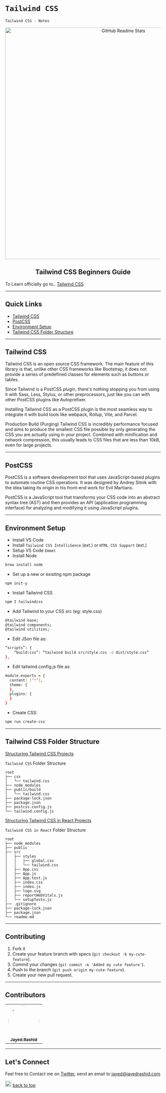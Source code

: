 

# `Tailwind CSS`

`Tailwind CSS - Notes`

<p align="center">
 <img width="750px" src="https://media.geeksforgeeks.org/wp-content/cdn-uploads/20220831183000/Tailwind-CSS-Tutorial1.png" align="center" alt="GitHub Readme Stats" />
 <h2 align="center">Tailwind CSS Beginners Guide</h2>
</p>

To Learn officially go to.. [Tailwind CSS](https://tailwindcss.com/docs/installation)

---

## Quick Links

- [Tailwind CSS](#tailwindcss)
- [PostCSS](#postcss)
- [Environment Setup](#environment-setup)
- [Tailwind CSS Folder Structure](#tailwind-css-folder-structure)




---

## Tailwind CSS
Tailwind CSS is an open source CSS framework. The main feature of this library is that, unlike other CSS frameworks like Bootstrap, it does not provide a series of predefined classes for elements such as buttons or tables.


Since Tailwind is a PostCSS plugin, there's nothing stopping you from using it with Sass, Less, Stylus, or other preprocessors, just like you can with other PostCSS plugins like Autoprefixer.

Installing Tailwind CSS as a PostCSS plugin is the most seamless way to integrate it with build tools like webpack, Rollup, Vite, and Parcel.


Production Build (Purging)
Tailwind CSS is incredibly performance focused and aims to produce the smallest CSS file possible by only generating the CSS you are actually using in your project. Combined with minification and network compression, this usually leads to CSS files that are less than 10kB, even for large projects.

---

## PostCSS
PostCSS is a software development tool that uses JavaScript-based plugins to automate routine CSS operations. It was designed by Andrey Sitnik with the idea taking its origin in his front-end work for Evil Martians.

PostCSS is a JavaScript tool that transforms your CSS code into an abstract syntax tree (AST) and then provides an API (application programming interface) for analyzing and modifying it using JavaScript plugins.

---

## Environment Setup

- Install VS Code
- Install `Tailwind CSS IntelliSence` (ext.) or `HTML CSS Support` (ext.)
- Setup VS Code `Emmet`
- Install Node

```sh
brew install node
```

- Set up a new or existing npm package

```sh
npm init-y
```

- Install Tailwind CSS

```sh
npm I tailwindcss
```

- Add Tailwind to your CSS src (eg: style.css) 

```sh
@tailwind base;
@tailwind components;
@tailwind utilities; 
```

- Edit JSon file as:

```sh
“scripts”: {
    “build:css”: “tailwind build src/style.css -o dist/style.css”
},
```

- Edit tailwind.config.js file as:

```sh
module.exports = {
  content: [“*”],
  theme: {
  },
  plugins: {
  }
}
```

- Create CSS:

```sh
npm run create-css
```




---

## Tailwind CSS Folder Structure

[Structuring Tailwind CSS Projects](https://aviyel.com/post/1180/setting-up-tailwindcss-inside-vanilla-html-project)

`Tailwind CSS` Folder Structure

```
root
├── css
│   └── tailwind.css
├── node_modules
├── public/build
│   └── tailwind.css
├── package-lock.json
├── package.json
├── postcss.config.js
└── tailwind.config.js

```

[Structuring Tailwind CSS in React Projects](hhttps://dev.to/hasibrashid/tailwindcss-with-reactjs-3ih9)

`Tailwind CSS in React` Folder Structure

```
root
├── node_modules
├── public
├── src
│   ├── styles
│   │   ├── global.css
│   │   └── tailwind.css
│   ├── App.css
│   ├── App.js
│   ├── App.test.js
│   ├── index.css
│   ├── index.js
│   ├── logo.svg
│   ├── reportWebVitals.js
│   └── setupTests.js
├── .gitignore
├── package-lock.json
├── package.json
└── readme.md

```



---

## Contributing

1. Fork it
2. Create your feature branch with specs (`git checkout -b my-cute-feature`).
3. Commit your changes (`git commit -m 'Added my cute feature'`).
4. Push to the branch (`git push origin my-cute-feature`).
5. Create your new pull request.

---

## Contributors

<table>
  <tr>
    <td align="center"><a href="https://jayedrashid.com/"><img src="https://avatars.githubusercontent.com/u/68325519?s=400&u=c3380d6ce56295f87d4f877de9ca04b7adf28d55&v=4" width="100px;" style="border-radius:50%; border:2px solid white;" alt=""/><br /><sub><b>Jayed Rashid</b></sub></a><br />   
  </tr>
</table>

---

## Let's Connect

Feel free to Contact me on [Twitter](https://mobile.twitter.com/jayedrashid), send an email to jayed@jayedrashid.com

<img height="20" src="https://www.bollywoodmdb.com/images/uparrow.gif"> [back to top](#quick-links)<br>

